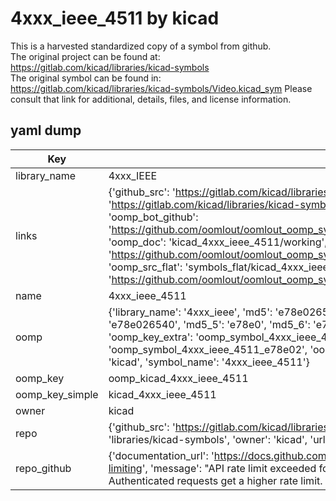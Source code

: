 # 4xxx_ieee_4511 by kicad  
This is a harvested standardized copy of a symbol from github.  
The original project can be found at:  
https://gitlab.com/kicad/libraries/kicad-symbols  
The original symbol can be found in:
https://gitlab.com/kicad/libraries/kicad-symbols/Video.kicad_sym
Please consult that link for additional, details, files, and license information.  
## yaml dump  
| Key | Value |  
| --- | --- |  
| library_name | 4xxx_IEEE |  
| links | {'github_src': 'https://gitlab.com/kicad/libraries/kicad-symbols/Video.kicad_sym', 'github_src_repo': 'https://gitlab.com/kicad/libraries/kicad-symbols', 'oomp_bot': 'kicad_4xxx_ieee_4511/working', 'oomp_bot_github': 'https://github.com/oomlout/oomlout_oomp_symbol_bot/tree/main/kicad_4xxx_ieee_4511/working', 'oomp_doc': 'kicad_4xxx_ieee_4511/working', 'oomp_doc_github': 'https://github.com/oomlout/oomlout_oomp_symbol_doc/tree/main/kicad_4xxx_ieee_4511/working', 'oomp_src_flat': 'symbols_flat/kicad_4xxx_ieee_4511/working', 'oomp_src_flat_github': 'https://github.com/oomlout/oomlout_oomp_symbol_src/tree/main/kicad_4xxx_ieee_4511/working'} |  
| name | 4xxx_ieee_4511 |  
| oomp | {'library_name': '4xxx_ieee', 'md5': 'e78e02654045e3d8c75b1fad587f35a4', 'md5_10': 'e78e026540', 'md5_5': 'e78e0', 'md5_6': 'e78e02', 'oomp_key': 'oomp_4xxx_ieee_4511', 'oomp_key_extra': 'oomp_symbol_4xxx_ieee_4511', 'oomp_key_full': 'oomp_symbol_4xxx_ieee_4511_e78e02', 'oomp_key_simple': '4xxx_ieee_4511', 'owner_name': 'kicad', 'symbol_name': '4xxx_ieee_4511'} |  
| oomp_key | oomp_kicad_4xxx_ieee_4511 |  
| oomp_key_simple | kicad_4xxx_ieee_4511 |  
| owner | kicad |  
| repo | {'github_src': 'https://gitlab.com/kicad/libraries/kicad-symbols/Video.kicad_sym', 'name': 'libraries/kicad-symbols', 'owner': 'kicad', 'url': 'https://gitlab.com/kicad/libraries/kicad-symbols'} |  
| repo_github | {'documentation_url': 'https://docs.github.com/rest/overview/resources-in-the-rest-api#rate-limiting', 'message': "API rate limit exceeded for 84.66.173.59. (But here's the good news: Authenticated requests get a higher rate limit. Check out the documentation for more details.)"} |  

